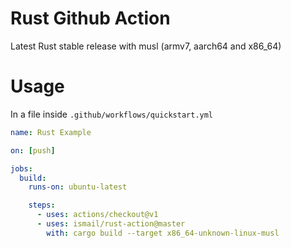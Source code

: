 # Rust Github Action

Latest Rust stable release with musl (armv7, aarch64 and x86_64)

# Usage

In a file inside `.github/workflows/quickstart.yml`

```yaml
name: Rust Example

on: [push]

jobs:
  build:
    runs-on: ubuntu-latest

    steps:
      - uses: actions/checkout@v1
      - uses: ismail/rust-action@master
        with: cargo build --target x86_64-unknown-linux-musl

